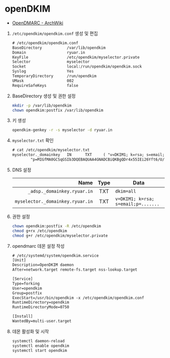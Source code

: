 # openDKIM

- [OpenDMARC - ArchWiki](https://wiki.archlinux.org/title/OpenDMARC#DMARC_Record)

1. `/etc/opendkim/opendkim.conf` 생성 및 편집

    ```txt
    # /etc/opendkim/opendkim.conf
    BaseDirectory           /var/lib/opendkim
    Domain                  ryuar.in
    KeyFile                 /etc/opendkim/myselector.private
    Selector                myselector
    Socket                  local:/run/opendkim/opendkim.sock
    Syslog                  Yes
    TemporaryDirectory      /run/opendkim
    UMask                   002
    RequireSafeKeys         false
    ```

1. BaseDirectory 생성 및 권한 설정

    ```sh
    mkdir -p /var/lib/opendkim
    chown opendkim:postfix /var/lib/opendkim
    ```

1. 키 생성

    ```sh
    opendkim-genkey -r -s myselector -d ryuar.in
    ```

1. `myselector.txt` 확인

    ```txt
    # cat /etc/opendkim/myselector.txt
    myselector._domainkey   IN      TXT     ( "v=DKIM1; k=rsa; s=email; "
            "p=MIGfMA0GCSqGSIb3DQEBAQUAA4GNADCBiQKBgQDr4x55IEi26Yft6/U/H+wGw3z/VwrVboDKCPZ4ctKz0h2ELpya+wJ2rEw2TIzAnGB8Lw5KqjirHkE/4TvPAw434urVckqFSocSqeiHIcOofA6uORH9ieTVUGJ0WXe06abaZ1EoHoWeTrczfgPPf+GmIlBUgQj1QVWhJc4e2hUKmQIDAQAB" )  ; ----- DKIM key myselector for ryuar.in
    ```

1. DNS 설정

    | Name                             | Type | Data                                |
    |---------------------------------:|:----:|-------------------------------------|
    |      `_adsp._domainkey.ryuar.in` | TXT  | `dkim=all`                          |
    | `myselector._domainkey.ryuar.in` | TXT  | `v=DKIM1; k=rsa; s=email;p=.......` |

1. 권한 설정

    ```sh
    chown opendkim:postfix -R /etc/opendkim
    chmod g+rx /etc/opendkim
    chmod g+r /etc/opendkim/myselector.private
    ```

1. opendmarc 데몬 설정 작성

    ```txt
    # /etc/systemd/system/opendkim.service
    [Unit]
    Description=OpenDKIM daemon
    After=network.target remote-fs.target nss-lookup.target

    [Service]
    Type=forking
    User=opendkim
    Group=postfix
    ExecStart=/usr/bin/opendkim -x /etc/opendkim/opendkim.conf
    RuntimeDirectory=opendkim
    RuntimeDirectoryMode=0750

    [Install]
    WantedBy=multi-user.target
    ```

1. 데몬 활성화 및 시작

    ```txt
    systemctl daemon-reload
    systemctl enable opendkim
    systemctl start opendkim
    ```
